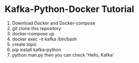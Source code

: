 # Kafka-Python-Docker Tutorial
1. Download Docker and Docker-compose 
2. git clone this repository
3. docker-compose up
4. docker exec -it kafka /bin/bash
5. create topic
6. pip install kafka-python
7. python man.py
then you can check 'Hello, Kafka'
